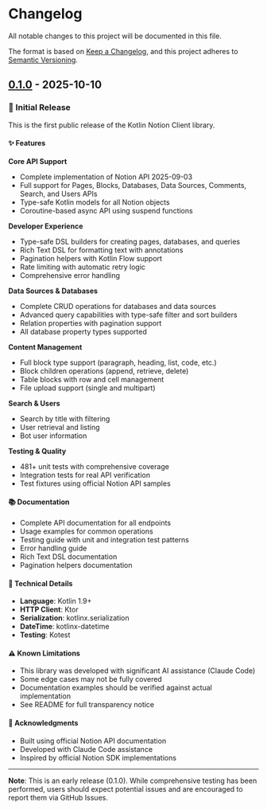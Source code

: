 # Changelog

All notable changes to this project will be documented in this file.

The format is based on [Keep a Changelog](https://keepachangelog.com/en/1.0.0/),
and this project adheres to [Semantic Versioning](https://semver.org/spec/v2.0.0.html).

## [0.1.0] - 2025-10-10

### 🎉 Initial Release

This is the first public release of the Kotlin Notion Client library.

#### ✨ Features

**Core API Support**
- Complete implementation of Notion API 2025-09-03
- Full support for Pages, Blocks, Databases, Data Sources, Comments, Search, and Users APIs
- Type-safe Kotlin models for all Notion objects
- Coroutine-based async API using suspend functions

**Developer Experience**
- Type-safe DSL builders for creating pages, databases, and queries
- Rich Text DSL for formatting text with annotations
- Pagination helpers with Kotlin Flow support
- Rate limiting with automatic retry logic
- Comprehensive error handling

**Data Sources & Databases**
- Complete CRUD operations for databases and data sources
- Advanced query capabilities with type-safe filter and sort builders
- Relation properties with pagination support
- All database property types supported

**Content Management**
- Full block type support (paragraph, heading, list, code, etc.)
- Block children operations (append, retrieve, delete)
- Table blocks with row and cell management
- File upload support (single and multipart)

**Search & Users**
- Search by title with filtering
- User retrieval and listing
- Bot user information

**Testing & Quality**
- 481+ unit tests with comprehensive coverage
- Integration tests for real API verification
- Test fixtures using official Notion API samples

#### 📚 Documentation

- Complete API documentation for all endpoints
- Usage examples for common operations
- Testing guide with unit and integration test patterns
- Error handling guide
- Rich Text DSL documentation
- Pagination helpers documentation

#### 🔧 Technical Details

- **Language**: Kotlin 1.9+
- **HTTP Client**: Ktor
- **Serialization**: kotlinx.serialization
- **DateTime**: kotlinx-datetime
- **Testing**: Kotest

#### ⚠️ Known Limitations

- This library was developed with significant AI assistance (Claude Code)
- Some edge cases may not be fully covered
- Documentation examples should be verified against actual implementation
- See README for full transparency notice

#### 🙏 Acknowledgments

- Built using official Notion API documentation
- Developed with Claude Code assistance
- Inspired by official Notion SDK implementations

---

**Note**: This is an early release (0.1.0). While comprehensive testing has been performed, users should expect potential issues and are encouraged to report them via GitHub Issues.

[0.1.0]: https://github.com/yourusername/kotlin-notion-client/releases/tag/v0.1.0